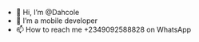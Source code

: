 - 👋 Hi, I’m @Dahcole
- 👀 I’m a mobile developer
- 📫 How to reach me +2349092588828 on WhatsApp


<!---
Dahcole/Dahcole is a ✨ special ✨ repository because its `README.md` (this file) appears on your GitHub profile.
You can click the Preview link to take a look at your changes.
--->
